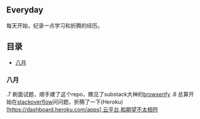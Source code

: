 Everyday 
--------
每天开始，纪录一点学习和折腾的经历。

##  目录

* [八月](#Aug)


<a  name="Aug"></a>
###  八月
  .7  刷面试题，顺手建了这个repo，瞧见了substack大神的[browserify](http://browserify.org/)
  .8  总算开始在[stackoverflow](http://www.stackoverflow.com)问问题，折腾了一下(Heroku)[https://dashboard.heroku.com/apps],云平台,和期望不太相符